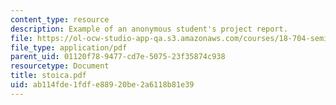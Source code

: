 ```yaml
---
content_type: resource
description: Example of an anonymous student's project report.
file: https://ol-ocw-studio-app-qa.s3.amazonaws.com/courses/18-704-seminar-in-algebra-and-number-theory-rational-points-on-elliptic-curves-fall-2004/ab114fde1fdfe88920be2a6118b81e39_stoica.pdf
file_type: application/pdf
parent_uid: 01120f78-9477-cd7e-5075-23f35874c938
resourcetype: Document
title: stoica.pdf
uid: ab114fde-1fdf-e889-20be-2a6118b81e39
---
```

